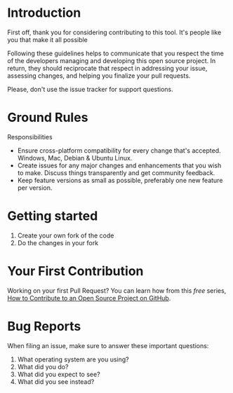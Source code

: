 # Introduction

First off, thank you for considering contributing to this tool. It's people like you that make it all possible

Following these guidelines helps to communicate that you respect the time of the developers managing and developing this open source project. In return, they should reciprocate that respect in addressing your issue, assessing changes, and helping you finalize your pull requests.

Please, don't use the issue tracker for support questions.

# Ground Rules
Responsibilities
* Ensure cross-platform compatibility for every change that's accepted. Windows, Mac, Debian & Ubuntu Linux.
* Create issues for any major changes and enhancements that you wish to make. Discuss things transparently and get community feedback.
* Keep feature versions as small as possible, preferably one new feature per version.

# Getting started
1. Create your own fork of the code
2. Do the changes in your fork


# Your First Contribution
Working on your first Pull Request? You can learn how from this *free* series, [How to Contribute to an Open Source Project on GitHub](https://egghead.io/series/how-to-contribute-to-an-open-source-project-on-github).


# Bug Reports
 When filing an issue, make sure to answer these important questions:

 1. What operating system are you using?
 2. What did you do?
 3. What did you expect to see?
 4. What did you see instead?
